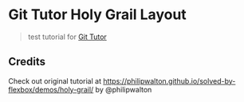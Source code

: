 # Git Tutor Holy Grail Layout

> test tutorial for [Git Tutor](https://github.com/R1ZZU/git-tutor)

## Credits

Check out original tutorial at https://philipwalton.github.io/solved-by-flexbox/demos/holy-grail/ by @philipwalton